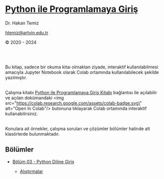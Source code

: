 # [Python ile Programlamaya Giriş](Python-ile-Programlamaya-Giris.ipynb) 
Dr. Hakan Temiz

htemiz@artvin.edu.tr

&copy; 2020 - 2024

</br>
&nbsp;

Bu kitap, sadece bir okuma kitaı olmaktan ziyade, interaktif kullanılabilmesi amacıyla Jupyter Notebook olarak Colab ortamında kullanılabilecek şekilde yazılmıştır. 
</br>
&nbsp;

Çalışma kitabı [Python ile Programlamaya Giriş Kitabı](Python-ile-Programlamaya-Giris.ipynb) bağlantısı ile açılabilir ve açılan dokümandaki <img src=\"https://colab.research.google.com/assets/colab-badge.svg\" alt="Open In Colab"/> butonuna tıklayarak Colab ortamında interaktif kullanabilirsiniz.
</br>
&nbsp;

Konulara ait örnekler, çalışma soruları ve çözümler bölümler halinde alt klasörlerde bulunmaktadır.

## Bölümler

* [Bölüm 03 - Python Diline Giriş](Bolum-03-Python-Diline-Giris/)
  
  * [Alıştırmalar](Bolum-03-Python-Diline-Giris/Exercises_Pythona_Giris.ipynb)

